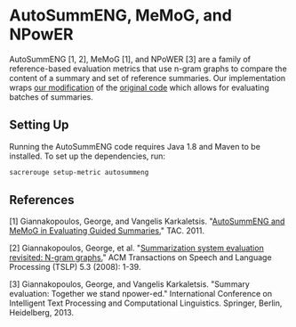 # AutoSummENG, MeMoG, and NPowER
AutoSummENG [1, 2], MeMoG [1], and NPoWER [3] are a family of reference-based evaluation metrics that use n-gram graphs to compare the content of a summary and set of reference summaries.
Our implementation wraps [our modification](https://github.com/danieldeutsch/AutoSummENG) of the [original code](https://github.com/ggianna/SummaryEvaluation) which allows for evaluating batches of summaries. 

## Setting Up
Running the AutoSummENG code requires Java 1.8 and Maven to be installed.
To set up the dependencies, run:
```bash
sacrerouge setup-metric autosummeng
```

## References
[1] Giannakopoulos, George, and Vangelis Karkaletsis. "[AutoSummENG and MeMoG in Evaluating Guided Summaries.](https://tac.nist.gov/publications/2011/participant.papers/DemokritosGR.proceedings.pdf)" TAC. 2011.

[2] Giannakopoulos, George, et al. "[Summarization system evaluation revisited: N-gram graphs.](https://dl.acm.org/doi/pdf/10.1145/1410358.1410359)" ACM Transactions on Speech and Language Processing (TSLP) 5.3 (2008): 1-39.

[3] Giannakopoulos, George, and Vangelis Karkaletsis. "Summary evaluation: Together we stand npower-ed." International Conference on Intelligent Text Processing and Computational Linguistics. Springer, Berlin, Heidelberg, 2013.